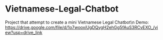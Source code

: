 # Vietnamese-Legal-Chatbot
Project that attempt to create a mini Vietnamese Legal Chatbot\n
Demo: https://drive.google.com/file/d/1o7wooxiUgDQvgH2ehGg5fAuS3RCvEXO_/view?usp=drive_link
